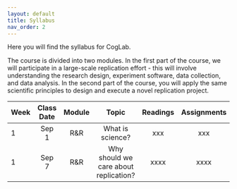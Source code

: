 ```yaml
---
layout: default
title: Syllabus
nav_order: 2
---
```


Here you will find the syllabus for CogLab. <br>

The course is divided into two modules. In the first part of the course, we will participate in a large-scale replication effort - this will involve understanding the research design, experiment software, data collection, and data analysis. In the second part of the course, you will apply the same scientific principles to design and execute a novel replication project. 

| Week      | Class Date | Module | Topic     | Readings     |Assignments     |
| :---        |    :----:   |    :----:   |          :----: |:----: | :----: |
| 1    | Sep 1 | R&R       | What is science?   | xxx | xxx |
| 1   | Sep 7 | R&R        | Why should we care about replication?      | xxxx | xxxx |
